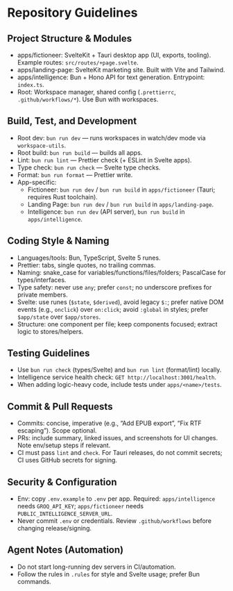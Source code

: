 # Repository Guidelines

## Project Structure & Modules
- apps/fictioneer: SvelteKit + Tauri desktop app (UI, exports, tooling). Example routes: `src/routes/+page.svelte`.
- apps/landing-page: SvelteKit marketing site. Built with Vite and Tailwind.
- apps/intelligence: Bun + Hono API for text generation. Entrypoint: `index.ts`.
- Root: Workspace manager, shared config (`.prettierrc`, `.github/workflows/*`). Use Bun with workspaces.

## Build, Test, and Development
- Root dev: `bun run dev` — runs workspaces in watch/dev mode via `workspace-utils`.
- Root build: `bun run build` — builds all apps.
- Lint: `bun run lint` — Prettier check (+ ESLint in Svelte apps).
- Type check: `bun run check` — Svelte type checks.
- Format: `bun run format` — Prettier write.
- App-specific:
  - Fictioneer: `bun run dev` / `bun run build` in `apps/fictioneer` (Tauri; requires Rust toolchain).
  - Landing Page: `bun run dev` / `bun run build` in `apps/landing-page`.
  - Intelligence: `bun run dev` (API server), `bun run build` in `apps/intelligence`.

## Coding Style & Naming
- Languages/tools: Bun, TypeScript, Svelte 5 runes.
- Prettier: tabs, single quotes, no trailing commas.
- Naming: snake_case for variables/functions/files/folders; PascalCase for types/interfaces.
- Type safety: never use `any`; prefer `const`; no underscore prefixes for private members.
- Svelte: use runes (`$state`, `$derived`), avoid legacy `$:`; prefer native DOM events (e.g., `onclick`) over `on:click`; avoid `:global` in styles; prefer `$app/state` over `$app/stores`.
- Structure: one component per file; keep components focused; extract logic to stores/helpers.

## Testing Guidelines
- Use `bun run check` (types/Svelte) and `bun run lint` (format/lint) locally.
- Intelligence service health check: `GET http://localhost:3001/health`.
- When adding logic-heavy code, include tests under `apps/<name>/tests`.

## Commit & Pull Requests
- Commits: concise, imperative (e.g., “Add EPUB export”, “Fix RTF escaping”). Scope optional.
- PRs: include summary, linked issues, and screenshots for UI changes. Note env/setup steps if relevant.
- CI must pass `lint` and `check`. For Tauri releases, do not commit secrets; CI uses GitHub secrets for signing.

## Security & Configuration
- Env: copy `.env.example` to `.env` per app. Required: `apps/intelligence` needs `GROQ_API_KEY`; `apps/fictioneer` needs `PUBLIC_INTELLIGENCE_SERVER_URL`.
- Never commit `.env` or credentials. Review `.github/workflows` before changing release/signing.

## Agent Notes (Automation)
- Do not start long-running dev servers in CI/automation.
- Follow the rules in `.rules` for style and Svelte usage; prefer Bun commands.
